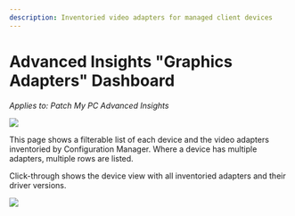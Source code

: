 ```yaml
---
description: Inventoried video adapters for managed client devices
---
```


# Advanced Insights "Graphics Adapters" Dashboard

_Applies to: Patch My PC Advanced Insights_

![](/_images/Video-Adapters-table" "")

This page shows a filterable list of each device and the video adapters inventoried by Configuration Manager. Where a device has multiple adapters, multiple rows are listed.&#x20;

Click-through shows the device view with all inventoried adapters and their driver versions.

![](/_images/image-%281537%29.png-"Graphics-adapters-device-view" "")
